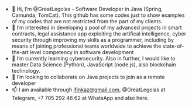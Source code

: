 - 👋 Hi, I’m @GreatLegolas - Software Developer in Java (Spring, Camunda, TomCat). This github has some codes just to show examples of my codes that are not restricted from the part of my clients. 
- 👀 I’m interested in developing a pool of my advanced projects in smart contracts, legal assistance app exploiting the artifical intelligence, 
  cyber security through improving my skills as a programmer, including by means of joining professional teams worldwide to achieve 
  the state-of-the-art level competency in software development
- 🌱 I’m currently learning cybersecurity. Also in further, I would like to master Data Science (Python), JavaScript (node.js), also blockchain technology.
- 💞️ I’m looking to collaborate on Java projects to join as a remote developer
- 📫 I am available through ifinkaz@gmail.com, @GreatLegolas at Telegram, +7 705 292 46 62 at WhatsApp and also here.

<!---
GreatLegolas/GreatLegolas is a ✨ special ✨ repository because its `README.md` (this file) appears on your GitHub profile.
You can click the Preview link to take a look at your changes.
--->
